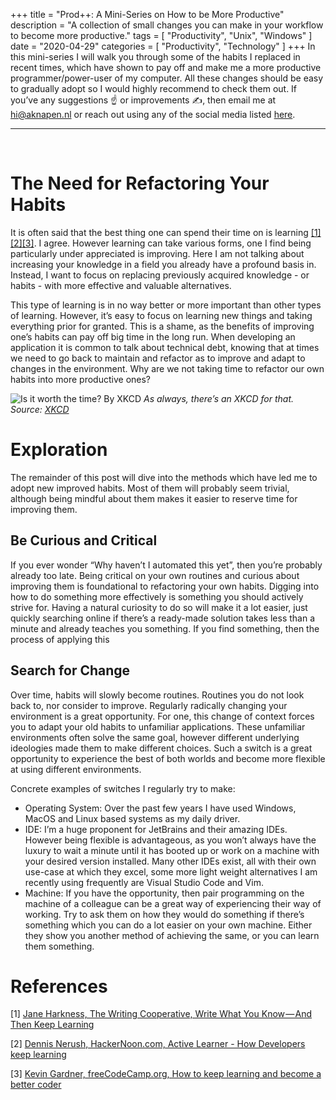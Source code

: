 +++
title = "Prod++: A Mini-Series on How to be More Productive"
description = "A collection of small changes you can make in your workflow to become more productive."
tags = [
    "Productivity",
    "Unix",
    "Windows"
]
date = "2020-04-29"
categories = [
    "Productivity",
    "Technology"
]
+++
In this mini-series I will walk you through some of the habits I replaced in recent times, which have shown to pay off and make me a more productive programmer/power-user of my computer. All these changes should be easy to gradually adopt so I would highly recommend to check them out. If you’ve any suggestions ☝️ or improvements ✍️, then email me at hi@aknapen.nl or reach out using any of the social media listed [here](https://aknapen.nl).

---
 
# The Need for Refactoring Your Habits
It is often said that the best thing one can spend their time on is learning [[1]](#references)[[2]](#references)[[3]](#references). I agree. However learning can take various forms, one I find being particularly under appreciated is improving. Here I am not talking about increasing your knowledge in a field you already have a profound basis in. Instead, I want to focus on replacing previously acquired knowledge - or habits - with more effective and valuable alternatives.

This type of learning is in no way better or more important than other types of learning. However, it’s easy to focus on learning new things and taking everything prior for granted. This is a shame, as the benefits of improving one’s habits can pay off big time in the long run. When developing an application it is common to talk about technical debt, knowing that at times we need to go back to maintain and refactor as to improve and adapt to changes in the environment. Why are we not taking time to refactor our own habits into more productive ones?

![Is it worth the time? By XKCD](https://imgs.xkcd.com/comics/is_it_worth_the_time.png)
_As always, there’s an XKCD for that. Source: [XKCD](https://xkcd.com/1205/)_

# Exploration
The remainder of this post will dive into the methods which have led me to adopt new improved habits. Most of them will probably seem trivial, although being mindful about them makes it easier to reserve time for improving them.

## Be Curious and Critical
If you ever wonder “Why haven’t I automated this yet”, then you’re probably already too late. Being critical on your own routines and curious about improving them is foundational to refactoring your own habits. Digging into how to do something more effectively is something you should actively strive for. Having a natural curiosity to do so will make it a lot easier, just quickly searching online if there’s a ready-made solution takes less than a minute and already teaches you something. If you find something, then the process of applying this 

## Search for Change
Over time, habits will slowly become routines. Routines you do not look back to, nor consider to improve. Regularly radically changing your environment is a great opportunity. For one, this change of context forces you to adapt your old habits to unfamiliar applications. These unfamiliar environments often solve the same goal, however different underlying ideologies made them to make different choices. Such a switch is a great opportunity to experience the best of both worlds and become more flexible at using different environments.

Concrete examples of switches I regularly try to make:
 * Operating System: Over the past few years I have used Windows, MacOS and Linux based systems as my daily driver. 
 * IDE: I’m a huge proponent for JetBrains and their amazing IDEs. However being flexible is advantageous, as you won’t always have the luxury to wait a minute until it has booted up or work on a machine with your desired version installed. Many other IDEs exist, all with their own use-case at which they excel, some more light weight alternatives I am recently using frequently are Visual Studio Code and Vim.
 * Machine: If you have the opportunity, then pair programming on the machine of a colleague can be a great way of experiencing their way of working. Try to ask them on how they would do something if there’s something which you can do a lot easier on your own machine. Either they show you another method of achieving the same, or you can learn them something.


# References
[1] [Jane Harkness, The Writing Cooperative, Write What You Know — And Then Keep Learning](https://writingcooperative.com/write-what-you-know-and-then-keep-learning-7c7896665d11)

[2] [Dennis Nerush, HackerNoon.com, Active Learner - How Developers keep learning](https://medium.com/hackernoon/active-learner-how-developers-keep-learning-1309b91f1ae6)

[3] [Kevin Gardner, freeCodeCamp.org, How to keep learning and become a better coder](https://medium.com/free-code-camp/five-great-tactics-for-becoming-a-better-coder-5c6da86ab0d0)